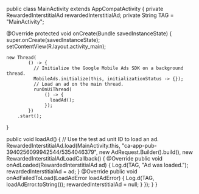 
public class MainActivity extends AppCompatActivity {
  private RewardedInterstitialAd rewardedInterstitialAd;
  private String TAG = "MainActivity";

  @Override
  protected void onCreate(Bundle savedInstanceState) {
    super.onCreate(savedInstanceState);
    setContentView(R.layout.activity_main);

    new Thread(
            () -> {
              // Initialize the Google Mobile Ads SDK on a background thread.
              MobileAds.initialize(this, initializationStatus -> {});
              // Load an ad on the main thread.
              runOnUiThread(
                  () -> {
                    loadAd();
                  });
            })
        .start();
  }

  public void loadAd() {
    // Use the test ad unit ID to load an ad.
    RewardedInterstitialAd.load(MainActivity.this, "ca-app-pub-3940256099942544/5354046379",
        new AdRequest.Builder().build(),  new RewardedInterstitialAdLoadCallback() {
      @Override
      public void onAdLoaded(RewardedInterstitialAd ad) {
        Log.d(TAG, "Ad was loaded.");
        rewardedInterstitialAd = ad;
      }
      @Override
      public void onAdFailedToLoad(LoadAdError loadAdError) {
        Log.d(TAG, loadAdError.toString());
        rewardedInterstitialAd = null;
      }
    });
  }
}
